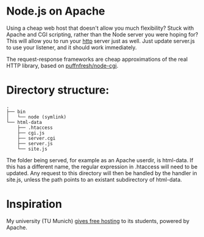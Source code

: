 # Node.js on Apache

Using a cheap web host that doesn't allow you much flexibility?
Stuck with Apache and CGI scripting, rather than the Node server you were hoping for?
This will allow you to run your [http](https://nodejs.org/api/http.html) server just as well.
Just update server.js to use your listener, and it should work immediately.

The request-response frameworks are cheap approximations of the real HTTP library, based on [puffnfresh/node-cgi](https://github.com/puffnfresh/node-cgi).

# Directory structure:

    .
    ├── bin 
    │   └── node (symlink)
    └── html-data
        ├── .htaccess
        ├── cgi.js
        ├── server.cgi
        ├── server.js
        └── site.js

The folder being served, for example as an Apache userdir, is html-data.
If this has a different name, the regular expression in .htaccess will need to be updated.
Any request to this directory will then be handled by the handler in site.js, unless the path points to an existant subdirectory of html-data.

# Inspiration

My university (TU Munich) [gives free hosting](http://home.in.tum.de/) to its students, powered by Apache.
